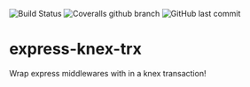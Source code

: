 ![Build Status](https://img.shields.io/travis/com/JiaboHou/express-knex-trx.svg)
![Coveralls github branch](https://img.shields.io/coveralls/github/JiaboHou/express-knex-trx/master.svg)
![GitHub last commit](https://img.shields.io/github/last-commit/JiaboHou/express-knex-trx.svg)

# express-knex-trx
Wrap express middlewares with in a knex transaction!
